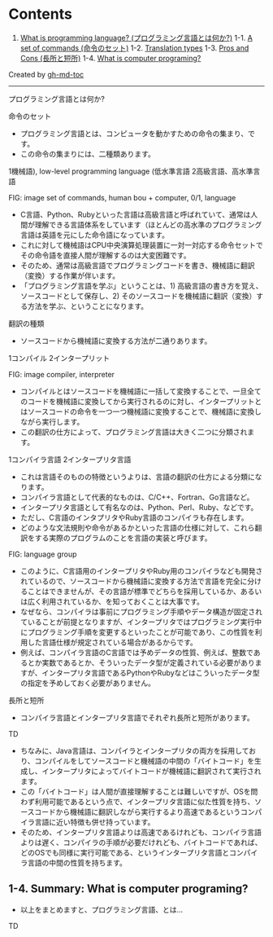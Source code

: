 Contents
=================


1. [What is programming language? (プログラミング言語とは何か?)](#1-what-is-programming-language-%E3%83%97%E3%83%AD%E3%82%B0%E3%83%A9%E3%83%9F%E3%83%B3%E3%82%B0%E8%A8%80%E8%AA%9E%E3%81%A8%E3%81%AF%E4%BD%95%E3%81%8B)
  1-1. [A set of commands (命令のセット)](#1-1-a-set-of-commands-%E5%91%BD%E4%BB%A4%E3%81%AE%E3%82%BB%E3%83%83%E3%83%88)
  1-2. [Translation types](#1-2-translation-types)
  1-3. [Pros and Cons (長所と短所)](#1-3-pros-and-cons-%E9%95%B7%E6%89%80%E3%81%A8%E7%9F%AD%E6%89%80)
  1-4. [What is computer programing?](#1-4-what-is-computer-programing)

Created by [gh-md-toc](https://github.com/ekalinin/github-markdown-toc.go)

----

プログラミング言語とは何か?

命令のセット

* プログラミング言語とは、コンピュータを動かすための命令の集まり、です。
* この命令の集まりには、二種類あります。

1機械語), low-level programming language (低水準言語
2高級言語、高水準言語

FIG: image set of commands, human bou + computer, 0/1, language

* C言語、Python、Rubyといった言語は高級言語と呼ばれていて、通常は人間が理解できる言語体系をしています（ほとんどの高水準のプログラミング言語は英語を元にした命令語になっています。
* これに対して機械語はCPU中央演算処理装置に一対一対応する命令セットでその命令語を直接人間が理解するのは大変困難です。
* そのため、通常は高級言語でプログラミングコードを書き、機械語に翻訳（変換）する作業が伴います。
* 「プログラミング言語を学ぶ」ということは、1) 高級言語の書き方を覚え、ソースコードとして保存し、2) そのソースコードを機械語に翻訳（変換）する方法を学ぶ、ということになります。

翻訳の種類

* ソースコードから機械語に変換する方法が二通りあります。

1コンパイル
2インタープリット

FIG: image compiler, interpreter

* コンパイルとはソースコードを機械語に一括して変換することで、一旦全てのコードを機械語に変換してから実行されるのに対し、インタープリットとはソースコードの命令を一つ一つ機械語に変換することで、機械語に変換しながら実行します。
* この翻訳の仕方によって、プログラミング言語は大きく二つに分類されます。

1コンパイラ言語
2インタープリタ言語

* これは言語そのものの特徴というよりは、言語の翻訳の仕方による分類になります。
* コンパイラ言語として代表的なものは、C/C++、Fortran、Go言語など。
* インタープリタ言語として有名なのは、Python、Perl、Ruby、などです。
* ただし、C言語のインタプリタやRuby言語のコンパイラも存在します。
* どのような文法規則や命令があるかといった言語の仕様に対して、これら翻訳をする実際のプログラムのことを言語の実装と呼びます。

FIG: language group

* このように、C言語用のインタープリタやRuby用のコンパイラなども開発されているので、ソースコードから機械語に変換する方法で言語を完全に分けることはできませんが、その言語が標準でどちらを採用しているか、あるいは広く利用されているか、を知っておくことは大事です。
* なぜなら、コンパイラは事前にプログラミング手順やデータ構造が固定されていることが前提となりますが、インタープリタではプログラミング実行中にプログラミング手順を変更するといったことが可能であり、この性質を利用した言語仕様が規定されている場合があるからです。
* 例えば、コンパイラ言語のC言語では予めデータの性質、例えば、整数であるとか実数であるとか、そういったデータ型が定義されている必要がありますが、インタープリタ言語であるPythonやRubyなどはこういったデータ型の指定を予めしておく必要がありません。

長所と短所

* コンパイラ言語とインタープリタ言語でそれぞれ長所と短所があります。

TD

* ちなみに、Java言語は、コンパイラとインタープリタの両方を採用しており、コンパイルをしてソースコードと機械語の中間の「バイトコード」を生成し、インタープリタによってバイトコードが機械語に翻訳されて実行されます。
* この「バイトコード」は人間が直接理解することは難しいですが、OSを問わず利用可能であるという点で、インタープリタ言語に似た性質を持ち、ソースコードから機械語に翻訳しながら実行するより高速であるというコンパイラ言語に近い特徴も併せ持っています。
* そのため、インタープリタ言語よりは高速であるけれども、コンパイラ言語よりは遅く、コンパイラの手順が必要だけれども、バイトコードであれば、どのOSでも同様に実行可能である、というインタープリタ言語とコンパイラ言語の中間の性質を持ちます。


## 1-4. Summary: What is computer programing?

* 以上をまとめますと、プログラミング言語、とは...

TD
